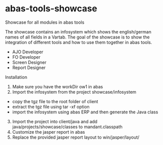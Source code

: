 # abas-tools-showcase
Showcase for all modules in abas tools


The showcase contains an infosystem which shows the english/german names of all fields in a Vartab. The goal of the showcase is to show the integration of different tools and how to use them together in abas tools.

* AJO Developer
* FO Developer
* Screen Designer
* Report Designer


Installation

1. Make sure you have the workDir ow1 in abas
2. Import the infosystem from the project showcase/infosystem
* copy the tgz file to the root folder of client
* extract the tgz file using tar -xf option
* import the infosystem using abas ERP and then generate the Java class
3. Import the project into client/java and add java/projects/showcase/classes to mandant.classpath
4. Customize the jasper report in abas
5. Replace the provided jasper report layout to win/jasper/layout/
